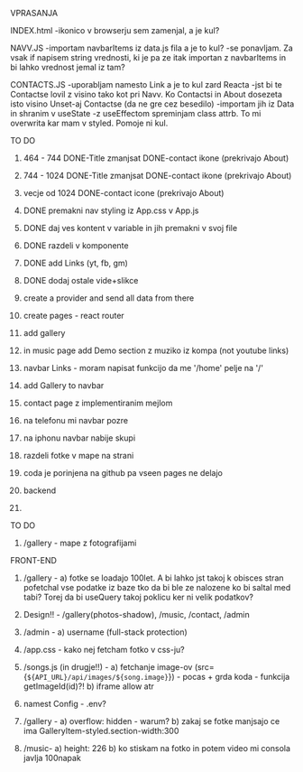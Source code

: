 VPRASANJA

INDEX.html
-ikonico v browserju sem zamenjal, a je kul?

NAVV.JS
-importam navbarItems iz data.js fila a je to kul?
-se ponavljam. Za vsak if napisem string vrednosti, ki je pa ze itak importan z navbarItems in bi lahko vrednost jemal iz tam?

CONTACTS.JS
-uporabljam <a> namesto Link a je to kul zard Reacta
-jst bi te Contactse lovil z visino tako kot pri Navv. Ko Contactsi in About dosezeta isto visino Unset-aj Contactse (da ne gre cez besedilo)
-importam jih iz Data in shranim v useState
-z useEffectom spreminjam class attrb. To mi overwrita kar mam v styled. Pomoje ni kul. 




TO DO
1. 464 - 744
DONE-Title zmanjsat
DONE-contact ikone (prekrivajo About)
2. 744 - 1024
DONE-Title zmanjsat
DONE-contact ikone (prekrivajo About)
3. vecje od 1024
DONE-contact icone (prekrivajo About)

4. DONE premakni nav styling iz App.css v App.js
5. DONE daj ves kontent v variable in jih premakni v svoj file
6. DONE razdeli v komponente
7. DONE add Links (yt, fb, gm)
8. DONE dodaj ostale vide+slikce

9. create a provider and send all data from there
9. create pages - react router
10. add gallery
11. in music page add Demo section z muziko iz kompa (not youtube links)
12. navbar Links - moram napisat funkcijo da me '/home' pelje na '/'
13. add Gallery to navbar
14. contact page z implementiranim mejlom
15. na telefonu mi navbar pozre
16. na iphonu navbar nabije skupi
17. razdeli fotke v mape na strani
18. coda je porinjena na github pa vseen pages ne delajo
19. backend
20. 





TO DO

1. /gallery - mape z fotografijami



FRONT-END

1. /gallery - 
a) fotke se loadajo 100let. A bi lahko jst takoj k obisces stran pofetchal vse podatke iz baze tko da bi ble ze nalozene ko bi saltal med tabi? Torej da bi useQuery takoj poklicu ker ni velik podatkov?

2. Design!! - /gallery(photos-shadow), /music, /contact, /admin

3. /admin -
a) username (full-stack protection)

4. /app.css -
kako nej fetcham fotko v css-ju?

5. /songs.js (in drugje!!) -
a) fetchanje image-ov (src={`${API_URL}/api/images/${song.image}`}) - pocas + grda koda - funkcija getImageId(id)?!
b) iframe allow atr

6. namest Config - .env?

7. /gallery -
a) overflow: hidden - warum?
b) zakaj se fotke manjsajo ce ima GalleryItem-styled.section-width:300

8. /music-
a) height: 226
b) ko stiskam na fotko in potem video mi consola javlja 100napak